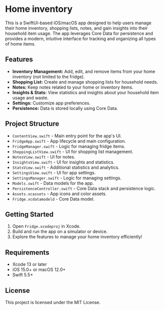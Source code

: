 
# Home inventory

This is a SwiftUI-based iOS/macOS app designed to help users manage their home inventory, shopping lists, notes, and gain insights into their household item usage. The app leverages Core Data for persistence and provides a modern, intuitive interface for tracking and organizing all types of home items.


## Features

- **Inventory Management:** Add, edit, and remove items from your home inventory (not limited to the fridge).
- **Shopping List:** Create and manage shopping lists for household needs.
- **Notes:** Keep notes related to your home or inventory items.
- **Insights & Stats:** View statistics and insights about your household item usage and waste.
- **Settings:** Customize app preferences.
- **Persistence:** Data is stored locally using Core Data.

## Project Structure

- `ContentView.swift` - Main entry point for the app's UI.
- `FridgeApp.swift` - App lifecycle and main configuration.
- `FridgeManager.swift` - Logic for managing fridge items.
- `ShoppingListView.swift` - UI for shopping list management.
- `NotesView.swift` - UI for notes.
- `InsightsView.swift` - UI for insights and statistics.
- `StatsView.swift` - Additional statistics and analytics.
- `SettingsView.swift` - UI for app settings.
- `SettingsManager.swift` - Logic for managing settings.
- `Models.swift` - Data models for the app.
- `PersistenceController.swift` - Core Data stack and persistence logic.
- `Assets.xcassets` - App icons and color assets.
- `Fridge.xcdatamodeld` - Core Data model.

## Getting Started

1. Open `Fridge.xcodeproj` in Xcode.
2. Build and run the app on a simulator or device.
3. Explore the features to manage your home inventory efficiently!

## Requirements

- Xcode 13 or later
- iOS 15.0+ or macOS 12.0+
- Swift 5.5+

## License

This project is licensed under the MIT License.
